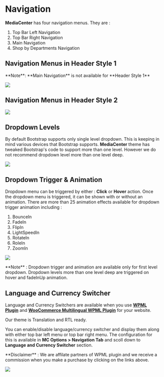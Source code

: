 # Navigation

**MediaCenter** has four navigation menus. They are :

1. Top Bar Left Navigation
2. Top Bar Right Navigation
3. Main Navigation
4. Shop by Departments Navigation

## Navigation Menus in Header Style 1

<div class="alert alert-warning">
**Note**: **Main Navigation** is not available for **Header Style 1**
</div>

![](https://raw.githubusercontent.com/ibndawood/mcwpdoc/master/assets/images/navigation-header-style-1.png)

## Navigation Menus in Header Style 2

![](https://raw.githubusercontent.com/ibndawood/mcwpdoc/master/assets/images/navigation-header-style-1.png)

## Dropdown Levels ##

By default Bootstrap supports only single level dropdown. This is keeping in mind various devices that Bootstrap supports. **MediaCenter** theme has tweaked Bootstrap's code to support more than one level. However we do not recommend dropdown level more than one level deep.

![](https://raw.githubusercontent.com/ibndawood/mcwpdoc/master/assets/images/navigation-depth.png)

## Dropdown Trigger & Animation

Dropdown menu can be triggered by either : **Click** or **Hover** action. Once the dropdown menu is triggered, it can be shown with or without an animation. There are more than 25 animation effects available for dropdown trigger animation including :

1. BounceIn
2. FadeIn
3. FlipIn
4. LightSpeedIn
5. RotateIn
6. RoleIn
7. ZoomIn

![](https://raw.githubusercontent.com/ibndawood/mcwpdoc/master/assets/images/navigation-dropdown-trigger-animation.png)

<div class="alert alert-warning">**Note** : Dropdown trigger and animation are available only for first level dropdown. Dropdown levels more than one level deep are triggered on hover and fadeInUp animation.</div>

## Language and Currency Switcher

Language and Currency Switchers are available when you use **[WPML Plugin](https://wpml.org/?aid=82291&affiliate_key=xoOnQRGm5XHk)** and **[WooCommerce Multilingual WPML Plugin](https://wpml.org/?aid=82291&affiliate_key=xoOnQRGm5XHk)** for your website.

Our theme is Translation and RTL ready.

You can enable/disable language/currency switcher and display them along with either top bar left menu or top bar right menu. The configuration for this is available in **MC Options > Navigation Tab** and scoll down to **Language and Currency Switcher** section.

<div class="alert alert-danger">**Disclaimer** : We are affilate partners of WPML plugin and we receive a commission when you make a purchase by clicking on the links above.</div>

![](https://raw.githubusercontent.com/ibndawood/mcwpdoc/master/assets/images/navigation-lang-currency-switcher.png)
